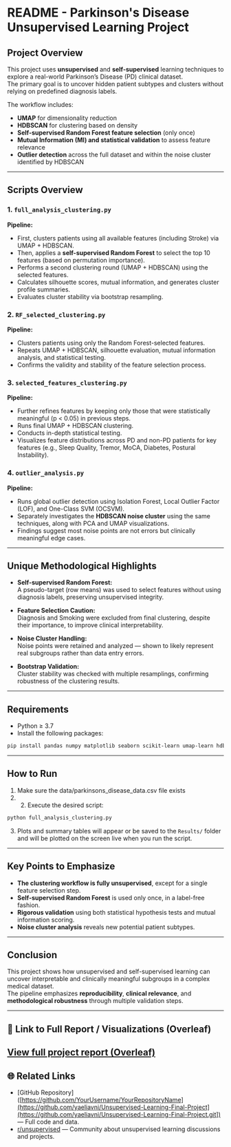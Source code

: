 # README - Parkinson's Disease Unsupervised Learning Project

## Project Overview

This project uses **unsupervised** and **self-supervised** learning techniques to explore a real-world Parkinson’s Disease (PD) clinical dataset.  
The primary goal is to uncover hidden patient subtypes and clusters without relying on predefined diagnosis labels.

The workflow includes:
- **UMAP** for dimensionality reduction
- **HDBSCAN** for clustering based on density
- **Self-supervised Random Forest feature selection** (only once)
- **Mutual Information (MI) and statistical validation** to assess feature relevance
- **Outlier detection** across the full dataset and within the noise cluster identified by HDBSCAN

---

## Scripts Overview

### 1. `full_analysis_clustering.py`
**Pipeline:**  
- First, clusters patients using all available features (including Stroke) via UMAP + HDBSCAN.
- Then, applies a **self-supervised Random Forest** to select the top 10 features (based on permutation importance).
- Performs a second clustering round (UMAP + HDBSCAN) using the selected features.
- Calculates silhouette scores, mutual information, and generates cluster profile summaries.
- Evaluates cluster stability via bootstrap resampling.

### 2. `RF_selected_clustering.py`
**Pipeline:**  
- Clusters patients using only the Random Forest-selected features.
- Repeats UMAP + HDBSCAN, silhouette evaluation, mutual information analysis, and statistical testing.
- Confirms the validity and stability of the feature selection process.

### 3. `selected_features_clustering.py`
**Pipeline:**  
- Further refines features by keeping only those that were statistically meaningful (p < 0.05) in previous steps.
- Runs final UMAP + HDBSCAN clustering.
- Conducts in-depth statistical testing.
- Visualizes feature distributions across PD and non-PD patients for key features (e.g., Sleep Quality, Tremor, MoCA, Diabetes, Postural Instability).

### 4. `outlier_analysis.py`
**Pipeline:**  
- Runs global outlier detection using Isolation Forest, Local Outlier Factor (LOF), and One-Class SVM (OCSVM).
- Separately investigates the **HDBSCAN noise cluster** using the same techniques, along with PCA and UMAP visualizations.
- Findings suggest most noise points are not errors but clinically meaningful edge cases.

---

## Unique Methodological Highlights

- **Self-supervised Random Forest:**  
  A pseudo-target (row means) was used to select features without using diagnosis labels, preserving unsupervised integrity.

- **Feature Selection Caution:**  
  Diagnosis and Smoking were excluded from final clustering, despite their importance, to improve clinical interpretability.

- **Noise Cluster Handling:**  
  Noise points were retained and analyzed — shown to likely represent real subgroups rather than data entry errors.

- **Bootstrap Validation:**  
  Cluster stability was checked with multiple resamplings, confirming robustness of the clustering results.

---

## Requirements

- Python ≥ 3.7
- Install the following packages:
```bash
pip install pandas numpy matplotlib seaborn scikit-learn umap-learn hdbscan scipy
```

---

## How to Run

1. Make sure the data/parkinsons_disease_data.csv file exists
2. 2. Execute the desired script:
```bash
python full_analysis_clustering.py
```
3. Plots and summary tables will appear or be saved to the `Results/` folder and will be plotted on the screen live when you run the script.

---

## Key Points to Emphasize

- **The clustering workflow is fully unsupervised**, except for a single feature selection step.
- **Self-supervised Random Forest** is used only once, in a label-free fashion.
- **Rigorous validation** using both statistical hypothesis tests and mutual information scoring.
- **Noise cluster analysis** reveals new potential patient subtypes.

---

## Conclusion

This project shows how unsupervised and self-supervised learning can uncover interpretable and clinically meaningful subgroups in a complex medical dataset.  
The pipeline emphasizes **reproducibility**, **clinical relevance**, and **methodological robustness** through multiple validation steps.

---
## 📎 Link to Full Report / Visualizations (Overleaf)

[View full project report (Overleaf)](https://www.overleaf.com/read/kdmhkmcgqmnh#9204a1)
---

## 🌐 Related Links

- [GitHub Repository]([https://github.com/YourUsername/YourRepositoryName](https://github.com/yaeliavni/Unsupervised-Learning-Final-Project](https://github.com/yaeliavni/Unsupervised-Learning-Final-Project.git]) — Full code and data.
- [r/unsupervised](https://www.reddit.com/r/unsupervised/) — Community about unsupervised learning discussions and projects.
